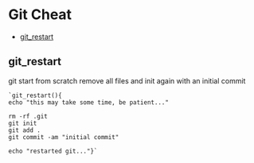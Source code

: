 # Git Cheat
* [git_restart](#git_restart)

## git_restart
git start from scratch
remove all files and init again with an initial commit

	`git_restart(){
	echo "this may take some time, be patient..."

	rm -rf .git
	git init
	git add .
	git commit -am "initial commit"

	echo "restarted git..."}`
<!--stackedit_data:
eyJoaXN0b3J5IjpbNzc5NzIyMTQxLDcxMDY5NDM4XX0=
-->